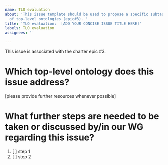 ```yaml
---
name: TLO evaluation
about: 'This issue template should be used to propose a specific subtask for the evaluation
  of top-level ontologies (epic#3). '
title: 'TLO evaluation:  [ADD YOUR CONCISE ISSUE TITLE HERE]'
labels: TLO evaluation
assignees: ''

---
```


This issue is associated with the charter epic #3.

# Which top-level ontology does this issue address?
[please provide further resources whenever possible]

# What further steps are needed to be taken or discussed by/in our WG regarding this issue?

1. [ ] step 1
2. [ ] step 2
